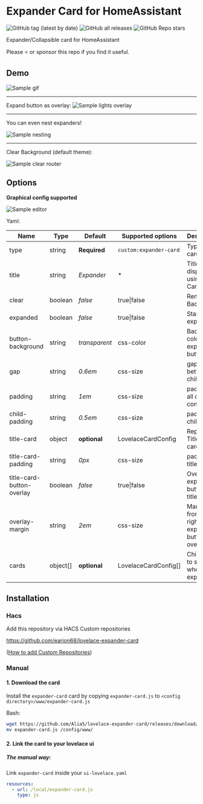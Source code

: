 # Expander Card for HomeAssistant

![GitHub tag (latest by date)](https://img.shields.io/github/v/tag/Alia5/lovelace-expander-card?color=green&label=release)
![GitHub all releases](https://img.shields.io/github/downloads/Alia5/lovelace-expander-card/total)
![GitHub Repo stars](https://img.shields.io/github/stars/Alia5/lovelace-expander-card)

Expander/Collapsible card for HomeAssistant  


Please ⭐️ or sponsor this repo if you find it useful.

## Demo

![Sample gif](examples/example.gif)

---

Expand button as overlay:
![Sample lights overlay](examples/lights_overlay_button.png)

---

You can even nest expanders!  

![Sample nesting](examples/nested.png)

---


Clear Background (default theme):  

![Sample clear router](examples/clear_router.png)

## Options

**Graphical config supported**

![Sample editor](examples/editor.png)


Yaml:

| Name                      | Type     | Default       | Supported options      | Description                                           |
| ------------------------- | -------- | ------------- | ---------------------- | ----------------------------------------------------- |
| type                      | string   | **Required**  | `custom:expander-card` | Type of the card.                                     |
| title                     | string   | _Expander_    | *                      | Title (Not displayed if using Title-Card)             |
| clear                     | boolean  | _false_       | true\|false            | Remove Background                                     |
| expanded                  | boolean  | _false_       | true\|false            | Start expanded                                        |
| button-background         | string   | _transparent_ | css-color              | Background color of expand button                     |
| gap                       | string   | _0.6em_       | css-size               | gap between child cards                               |
| padding                   | string   | _1em_         | css-size               | padding of all card content                           |
| child-padding             | string   | _0.5em_       | css-size               | padding of child cards                                |
| title-card                | object   | **optional**  | LovelaceCardConfig     | Replace Title with card                               |
| title-card-padding        | string   | _0px_         | css-size               | padding of title-card                                 |
| title-card-button-overlay | boolean  | _false_       | true\|false            | Overlay expand button over title-card                 |
| overlay-margin            | string   | _2em_         | css-size               | Margin from top right of expander button (if overlay) |
| cards                     | object[] | **optional**  | LovelaceCardConfig[]   | Child cards to show when expanded                     |

## Installation

### Hacs

Add this repository via HACS Custom repositories

https://github.com/earion68/lovelace-expander-card

([How to add Custom Repositories](https://hacs.xyz/docs/faq/custom_repositories/))

### Manual
#### 1. Download the card

Install the `expander-card` card by copying `expander-card.js` to `<config directory>/www/expander-card.js`

Bash:

```bash
wget https://github.com/Alia5/lovelace-expander-card/releases/download/latest/expander-card.js
mv expander-card.js /config/www/
```

#### 2. Link the card to your lovelace ui

##### The manual way:

Link `expander-card` inside your `ui-lovelace.yaml`

```yaml
resources:
  - url: /local/expander-card.js
    type: js
```
